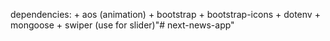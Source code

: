 dependencies:
    + aos (animation)
    + bootstrap
    + bootstrap-icons
    + dotenv
    + mongoose
    + swiper (use for slider)"# next-news-app" 
